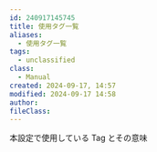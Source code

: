 ```yaml
---
id: 240917145745
title: 使用タグ一覧
aliases:
  - 使用タグ一覧
tags:
  - unclassified
class:
  - Manual
created: 2024-09-17, 14:57
modified: 2024-09-17 14:58
author: 
fileClass: 
---
```


本設定で使用している Tag とその意味
